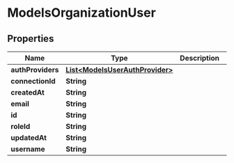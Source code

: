 

# ModelsOrganizationUser


## Properties

| Name | Type | Description | Notes |
|------------ | ------------- | ------------- | -------------|
|**authProviders** | [**List&lt;ModelsUserAuthProvider&gt;**](ModelsUserAuthProvider.md) |  |  [optional] |
|**connectionId** | **String** |  |  [optional] |
|**createdAt** | **String** |  |  [optional] |
|**email** | **String** |  |  [optional] |
|**id** | **String** |  |  [optional] |
|**roleId** | **String** |  |  [optional] |
|**updatedAt** | **String** |  |  [optional] |
|**username** | **String** |  |  [optional] |



